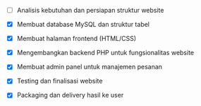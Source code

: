 - [ ] Analisis kebutuhan dan persiapan struktur website
- [x] Membuat database MySQL dan struktur tabel
- [x] Membuat halaman frontend (HTML/CSS)
- [x] Mengembangkan backend PHP untuk fungsionalitas website
- [x] Membuat admin panel untuk manajemen pesanan
- [x] Testing dan finalisasi website
- [x] Packaging dan delivery hasil ke user

